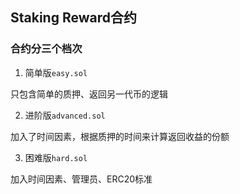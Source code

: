 ## Staking Reward合约
### 合约分三个档次
1. 简单版`easy.sol`

只包含简单的质押、返回另一代币的逻辑

2. 进阶版`advanced.sol`

加入了时间因素，根据质押的时间来计算返回收益的份额

3. 困难版`hard.sol`

加入时间因素、管理员、ERC20标准